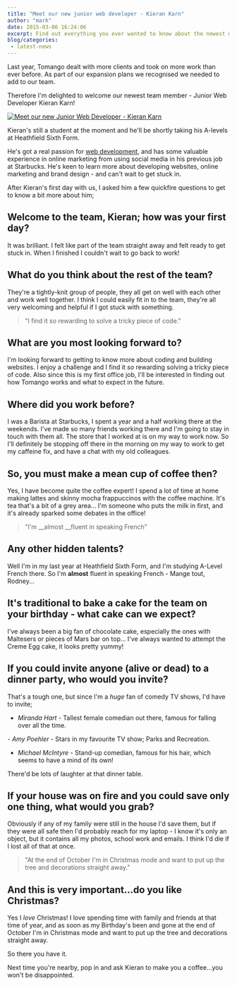 ```yaml
---
title: "Meet our new junior web developer - Kieran Karn"
author: "mark"
date: 2015-03-06 16:24:06
excerpt: Find out everything you ever wanted to know about the newest member of the Tomango team.
blog/categories: 
 - latest-news
---
```


Last year, Tomango dealt with more clients and took on more work than ever before. As part of our expansion plans we recognised we needed to add to our team.

Therefore I'm delighted to welcome our newest team member - Junior Web Developer Kieran Karn!

[![](images/blog/Kieran_small-719x630.jpg "Meet our new Junior Web Developer - Kieran Karn")](http://www.tomango.co.uk/wp-content/uploads/2015/03/Kieran_small.jpg)

Kieran's still a student at the moment and he'll be shortly taking his A-levels at Heathfield Sixth Form.

He's got a real passion for [web development](http://www.tomango.co.uk/creates/web/development/), and has some valuable experience in online marketing from using social media in his previous job at Starbucks. He's keen to learn more about developing websites, online marketing and brand design - and can't wait to get stuck in.

After Kieran's first day with us, I asked him a few quickfire questions to get to know a bit more about him;

## Welcome to the team, Kieran; how was your first day?

It was brilliant. I felt like part of the team straight away and felt ready to get stuck in. When I finished I couldn't wait to go back to work!

## What do you think about the rest of the team?

They're a tightly-knit group of people, they all get on well with each other and work well together. I think I could easily fit in to the team, they're all very welcoming and helpful if I got stuck with something.

> "I find it so rewarding to solve a tricky piece of code."


## What are you most looking forward to?

I'm looking forward to getting to know more about coding and building websites. I enjoy a challenge and I find it *so* rewarding solving a tricky piece of code. Also since this is my first office job, I'll be interested in finding out how Tomango works and what to expect in the future.

## Where did you work before?

I was a Barista at Starbucks, I spent a year and a half working there at the weekends. I've made so many friends working there and I'm going to stay in touch with them all. The store that I worked at is on my way to work now. So I'll definitely be stopping off there in the morning on my way to work to get my caffeine fix, and have a chat with my old colleagues.

## So, you must make a mean cup of coffee then?

Yes, I have become quite the coffee expert! I spend a lot of time at home making lattes and skinny mocha frappuccinos with the coffee machine. It's tea that's a bit of a grey area... I'm someone who puts the milk in first, and it's already sparked some debates in the office!

> "I'm __almost __fluent in speaking French"


## Any other hidden talents?

Well I'm in my last year at Heathfield Sixth Form, and I'm studying A-Level French there. So I'm __almost__ fluent in speaking French - Mange tout, Rodney...

## It's traditional to bake a cake for the team on your birthday - what cake can we expect?

I've always been a big fan of chocolate cake, especially the ones with Maltesers or pieces of Mars bar on top... I've always wanted to attempt the Creme Egg cake, it looks pretty yummy!

## If you could invite anyone (alive or dead) to a dinner party, who would you invite?

That's a tough one, but since I'm a *huge* fan of comedy TV shows, I'd have to invite;

- *Miranda Hart* - Tallest female comedian out there, famous for falling over all the time.

- *Amy Poehler* - Stars in my favourite TV show; Parks and Recreation.

- *Michael McIntyre* - Stand-up comedian, famous for his hair, which seems to have a mind of its own!

There'd be lots of laughter at that dinner table.

## If your house was on fire and you could save only one thing, what would you grab?

Obviously if any of my family were still in the house I'd save them, but if they were all safe then I'd probably reach for my laptop - I know it's only an object, but it contains all my photos, school work and emails. I think I'd die if I lost all of that at once.

> "At the end of October I'm in Christmas mode and want to put up the tree and decorations straight away."


## And this is very important...do you like Christmas?

Yes I *love* Christmas! I love spending time with family and friends at that time of year, and as soon as my Birthday's been and gone at the end of October I'm in Christmas mode and want to put up the tree and decorations straight away.

So there you have it.

Next time you're nearby, pop in and ask Kieran to make you a coffee...you won't be disappointed.



